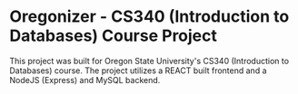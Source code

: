 # Oregonizer - CS340 (Introduction to Databases) Course Project

This project was built for Oregon State University's CS340 (Introduction to Databases) course. The project utilizes a REACT built frontend and a NodeJS (Express) and MySQL backend.

